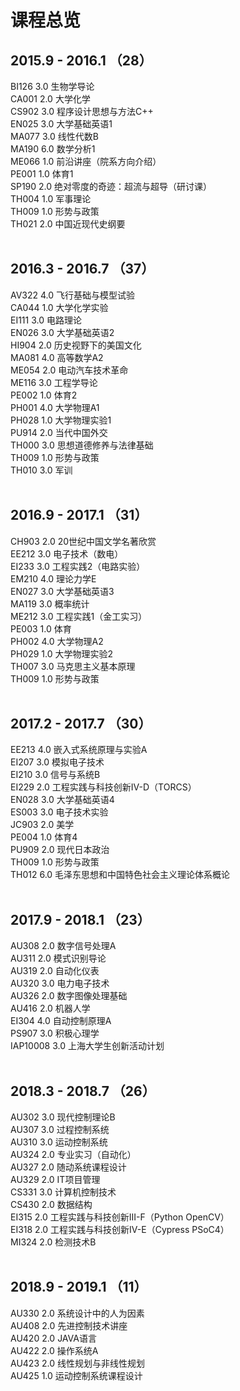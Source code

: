 # 课程总览
## 2015.9 - 2016.1 （28）
BI126 3.0 生物学导论  
CA001 2.0 大学化学  
CS902 3.0 程序设计思想与方法C++  
EN025 3.0 大学基础英语1  
MA077 3.0 线性代数B  
MA190 6.0 数学分析1  
ME066 1.0 前沿讲座（院系方向介绍）  
PE001 1.0 体育1  
SP190 2.0 绝对零度的奇迹：超流与超导（研讨课）  
TH004 1.0 军事理论  
TH009 1.0 形势与政策  
TH021 2.0 中国近现代史纲要  
&nbsp;
&nbsp;
## 2016.3 - 2016.7 （37）
AV322 4.0 飞行基础与模型试验  
CA044 1.0 大学化学实验  
EI111 3.0 电路理论  
EN026 3.0 大学基础英语2  
HI904 2.0 历史视野下的美国文化  
MA081 4.0 高等数学A2  
ME054 2.0 电动汽车技术革命  
ME116 3.0 工程学导论  
PE002 1.0 体育2  
PH001 4.0 大学物理A1  
PH028 1.0 大学物理实验1  
PU914 2.0 当代中国外交  
TH000 3.0 思想道德修养与法律基础  
TH009 1.0 形势与政策  
TH010 3.0 军训  
&nbsp;
&nbsp;
## 2016.9 - 2017.1 （31）
CH903 2.0 20世纪中国文学名著欣赏  
EE212 3.0 电子技术（数电）  
EI233 3.0 工程实践2（电路实验）  
EM210 4.0 理论力学E  
EN027 3.0 大学基础英语3  
MA119 3.0 概率统计  
ME212 3.0 工程实践1（金工实习）  
PE003 1.0 体育  
PH002 4.0 大学物理A2  
PH029 1.0 大学物理实验2  
TH007 3.0 马克思主义基本原理  
TH009 1.0 形势与政策  
&nbsp;
&nbsp;
## 2017.2 - 2017.7 （30）
EE213 4.0 嵌入式系统原理与实验A  
EI207 3.0 模拟电子技术  
EI210 3.0 信号与系统B  
EI229 2.0 工程实践与科技创新IV-D（TORCS）  
EN028 3.0 大学基础英语4  
ES003 3.0 电子技术实验  
JC903 2.0 美学  
PE004 1.0 体育4  
PU909 2.0 现代日本政治  
TH009 1.0 形势与政策  
TH012 6.0 毛泽东思想和中国特色社会主义理论体系概论  
&nbsp;
&nbsp;
## 2017.9 - 2018.1 （23）
AU308 2.0 数字信号处理A  
AU311 2.0 模式识别导论  
AU319 2.0 自动化仪表  
AU320 3.0 电力电子技术  
AU326 2.0 数字图像处理基础  
AU416 2.0 机器人学  
EI304 4.0 自动控制原理A  
PS907 3.0 积极心理学  
IAP10008 3.0 上海大学生创新活动计划  
&nbsp;
&nbsp;
## 2018.3 - 2018.7 （26）
AU302 3.0 现代控制理论B  
AU307 3.0 过程控制系统  
AU310 3.0 运动控制系统  
AU324 2.0 专业实习（自动化）  
AU327 2.0 随动系统课程设计  
AU329 2.0 IT项目管理  
CS331 3.0 计算机控制技术  
CS430 2.0 数据结构  
EI315 2.0 工程实践与科技创新III-F（Python OpenCV）  
EI318 2.0 工程实践与科技创新IV-E（Cypress PSoC4）  
MI324 2.0 检测技术B  
&nbsp;
&nbsp;
## 2018.9 - 2019.1 （11）
AU330 2.0 系统设计中的人为因素  
AU408 2.0 先进控制技术讲座  
AU420 2.0 JAVA语言  
AU422 2.0 操作系统A  
AU423 2.0 线性规划与非线性规划  
AU425 1.0 运动控制系统课程设计


